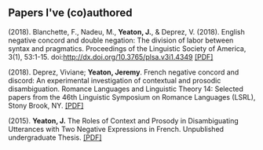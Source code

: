 ## Papers I've (co)authored

(2018). Blanchette, F., Nadeu, M., **Yeaton, J.**, & Deprez, V. (2018). English negative concord and double negation: The division of labor between syntax and pragmatics. Proceedings of the Linguistic Society of America, 3(1), 53:1-15. doi:http://dx.doi.org/10.3765/plsa.v3i1.4349 [[PDF]](https://jdyeaton27.github.io/files/LSA2018_EnglishNCandDN.pdf)

(2018). Deprez, Viviane; **Yeaton, Jeremy**. French negative concord and discord: An experimental
investigation of contextual and prosodic disambiguation. Romance Languages and Linguistic
Theory 14: Selected papers from the 46th Linguistic Symposium on Romance Languages (LSRL),
Stony Brook, NY. [[PDF]](https://jdyeaton27.github.io/files/lsrl_46.pdf)

(2015). **Yeaton, J.** The Roles of Context and Prosody in Disambiguating Utterances with Two Negative Expressions in French. Unpublished undergraduate Thesis. [[PDF]](https://jdyeaton27.github.io/files/Yeaton_UndergradThesis.pdf)

